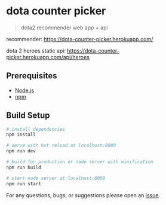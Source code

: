 # dota counter picker

> dota2 recommender web app + api

recommender: https://dota-counter-picker.herokuapp.com/  

dota 2 heroes static api: https://dota-counter-picker.herokuapp.com/api/heroes

## Prerequisites
- [Node.js](https://nodejs.org/en/)
- [npm](https://www.npmjs.com/get-npm)

## Build Setup

``` bash
# install dependencies
npm install

# serve with hot reload at localhost:8080
npm run dev

# build for production or node server with minification
npm run build

# start node server at localhost:8000
npm run start
```

For any questions, bugs, or suggestions please open an [issue](https://github.com/pbgnz/dota-counter-picker/issues).
